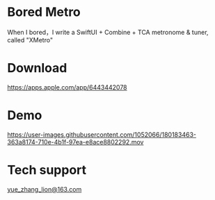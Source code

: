 # Bored Metro
When I bored，I write a SwiftUI + Combine + TCA metronome & tuner, called "XMetro"

# Download
https://apps.apple.com/app/6443442078

# Demo
https://user-images.githubusercontent.com/1052066/180183463-363a8174-710e-4b1f-97ea-e8ace8802292.mov

# Tech support
yue_zhang_lion@163.com

